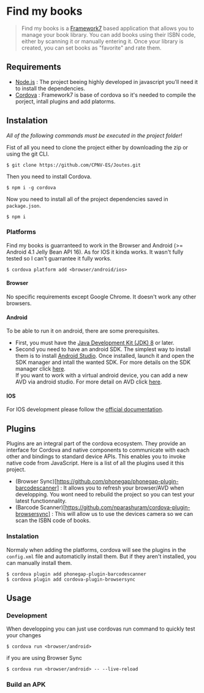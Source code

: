 # Find my books
> Find my books is a [Framework7](http://www.idangero.us/framework7) based application that allows you to manage your book library. You can add books using their ISBN code, either by scanning it or manually entering it. Once your library is created, you can set books as "favorite" and rate them.

## Requirements

* [Node.js](https://nodejs.org) : The project beeing highly developed in javascript you'll need it to install the dependencies.
* [Cordova](http://cordova.apache.org/) : Framework7 is base of cordova so it's needed to compile the porject, intall plugins and add platorms.

## Instalation
_All of the following commands must be executed in the project folder!_

Fist of all you need to clone the project either by downloading the zip or using the git CLI.
```
$ git clone https://github.com/CPNV-ES/Joutes.git
```  
Then you need to install Cordova.
```
$ npm i -g cordova
```
Now you need to install all of the project dependencies saved in `package.json`.
```
$ npm i
```

### Platforms
Find my books is guarranteed to work in the Browser and Android (>= Android 4.1 Jelly Bean API 16).
As for IOS it kinda works. It wasn't fully tested so I can't guarrantee it fully works.
```
$ cordova platform add <browser/android/ios>
```

#### Browser
No specific requirements except Google Chrome. It doesn't work any other browsers.

#### Android
To be able to run it on android, there are some prerequisites.

* First, you must have the [Java Development Kit (JDK) 8](http://www.oracle.com/technetwork/java/javase/downloads/jdk8-downloads-2133151.html) or later.  
* Second you need to have an android SDK. The simplest way to install them is to install [Android Studio](https://developer.android.com/studio/index.html). Once installed, launch it and open the SDK manager and intall the wanted SDK. For more details on the SDK manager click [here](https://developer.android.com/studio/intro/update.html).  
If you want to work with a virtual android device, you can add a new AVD via android studio. For more detail on AVD click [here](https://developer.android.com/studio/run/managing-avds.html).


#### IOS
For IOS development please follow the [official documentation](http://cordova.apache.org/docs/en/latest/guide/platforms/ios/index.html).

## Plugins
Plugins are an integral part of the cordova ecosystem. They provide an interface for Cordova and native components to communicate with each other and bindings to standard device APIs. This enables you to invoke native code from JavaScript.
Here is a list of all the plugins used it this project.

* (Browser Sync)[https://github.com/phonegap/phonegap-plugin-barcodescanner] : It allows you to refresh your browser/AVD when developping. You wont need to rebuild the project so you can test your latest functionnality.
* (Barcode Scanner)[https://github.com/nparashuram/cordova-plugin-browsersync] : This will allow us to use the devices camera so we can scan the ISBN code of books.

### Instalation
Normaly when adding the platforms, cordova will see the plugins in the `config.xml` file and automaticlly install them. But if they aren't installed, you can manually install them.
```
$ cordova plugin add phonegap-plugin-barcodescanner
$ cordova plugin add cordova-plugin-browsersync
```

## Usage
### Development
When developping you can just use cordovas run command to quickly test your changes
```
$ cordova run <browser/android>
```
if you are using Browser Sync
```
$ cordova run <browser/android> -- --live-reload
```

### Build an APK
